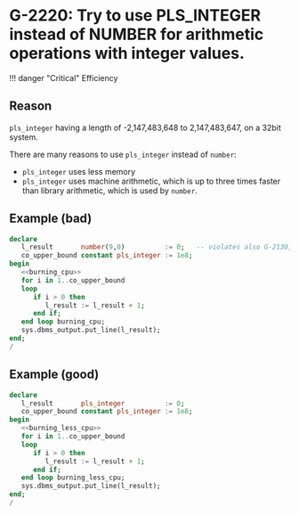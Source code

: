 # G-2220: Try to use PLS_INTEGER instead of NUMBER for arithmetic operations with integer values. 

!!! danger "Critical"
    Efficiency

## Reason

`pls_integer` having a length of -2,147,483,648 to 2,147,483,647, on a 32bit system.

There are many reasons to use `pls_integer` instead of `number`:

* `pls_integer` uses less memory
* `pls_integer` uses machine arithmetic, which is up to three times faster than library arithmetic, which is used by `number`.

## Example (bad)

``` sql hl_lines="2"
declare
   l_result       number(9,0)          := 0;   -- violates also G-2130, G-2230
   co_upper_bound constant pls_integer := 1e8;
begin
   <<burning_cpu>>
   for i in 1..co_upper_bound
   loop
      if i > 0 then
         l_result := l_result + 1;
      end if;
   end loop burning_cpu;
   sys.dbms_output.put_line(l_result);
end;
/
```

## Example (good)

``` sql hl_lines="2"
declare
   l_result       pls_integer          := 0;
   co_upper_bound constant pls_integer := 1e8;
begin
   <<burning_less_cpu>>
   for i in 1..co_upper_bound
   loop
      if i > 0 then
         l_result := l_result + 1;
      end if;
   end loop burning_less_cpu;
   sys.dbms_output.put_line(l_result);
end;
/
```